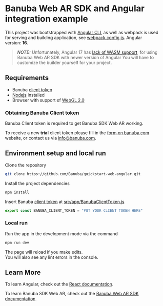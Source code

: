 # Banuba Web AR SDK and Angular integration example

This project was bootstrapped with [Angular CLI](https://www.npmjs.com/package/@angular/cli), as well as webpack is used for serving and building application, see [webpack.config.js](./webpack.config.js). Angular version: **16**.

> **_NOTE:_** Unfortunately, Angular 17 has [lack of WASM support](https://angular.io/guide/esbuild#unimplemented-options-and-behavior), for using Banuba Web AR SDK with newer version of Angular You will have to customize the builder yourself for your project.

## Requirements

- Banuba [client token](#obtaining-banuba-client-token)
- [Nodejs](https://nodejs.org/en/) installed
- Browser with support of [WebGL 2.0](https://caniuse.com/#feat=webgl2)

### Obtaining Banuba Client token

Banuba Client token is required to get Banuba SDK Web AR working.

To receive a new **trial** client token please fill in the [form on banuba.com](https://www.banuba.com/face-filters-sdk) website, or contact us via [info@banuba.com](mailto:info@banuba.com).

## Environment setup and local run

Clone the repository

```bash
git clone https://github.com/Banuba/quickstart-web-angular.git
```

Install the project dependencies

```bash
npm install
```

Insert Banuba [client token](#obtaining-banuba-client-token) at [src/app/BanubaClientToken.js](./src/app/BanubaClientToken.ts#L1)

```js
export const BANUBA_CLIENT_TOKEN = "PUT YOUR CLIENT TOKEN HERE"
```

### Local run

Run the app in the development mode via the command

```bash
npm run dev
```

The page will reload if you make edits.\
You will also see any lint errors in the console.

## Learn More

To learn Angular, check out the [React documentation](https://angular.io/docs).

To learn Banuba SDK Web AR, check out the [Banuba Web AR SDK documentation](https://docs.banuba.com/face-ar-sdk/web/web_overview).


